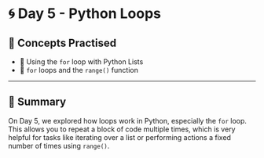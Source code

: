 # 🌀 Day 5 - Python Loops

## 📘 Concepts Practised

- 🔁 Using the `for` loop with Python Lists  
- 🔢 `for` loops and the `range()` function

---

## 🧠 Summary

On Day 5, we explored how loops work in Python, especially the `for` loop. This allows you to repeat a block of code multiple times, which is very helpful for tasks like iterating over a list or performing actions a fixed number of times using `range()`.

